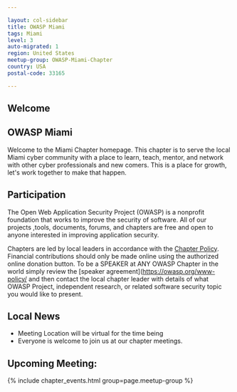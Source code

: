 ```yaml
---

layout: col-sidebar
title: OWASP Miami
tags: Miami
level: 3
auto-migrated: 1
region: United States
meetup-group: OWASP-Miami-Chapter
country: USA
postal-code: 33165

---
```

## Welcome

OWASP Miami
-----------
Welcome to the Miami Chapter homepage.  This chapter is to serve the local Miami cyber community with a place to learn, teach, mentor, and network with other cyber professionals and new comers.  This is a place for growth, let's work together to make that happen.

## Participation
The Open Web Application Security Project (OWASP) is a nonprofit foundation that works to improve the security of software. All of our projects ,tools, documents, forums, and chapters are free and open to anyone interested in improving application security. 

Chapters are led by local leaders in accordance with the [Chapter Policy](https://owasp.org/www-policy/). Financial contributions should only be made online using the authorized online donation button. To be a SPEAKER at ANY OWASP Chapter in the world simply review the [speaker agreement](https://owasp.org/www-policy/ and then contact the local chapter leader with details of what OWASP Project, independent research, or related software security topic you would like to present.

## Local News
- Meeting Location will be virtual for the time being
- Everyone is welcome to join us at our chapter meetings.

## Upcoming Meeting:

{% include chapter_events.html group=page.meetup-group %} 
